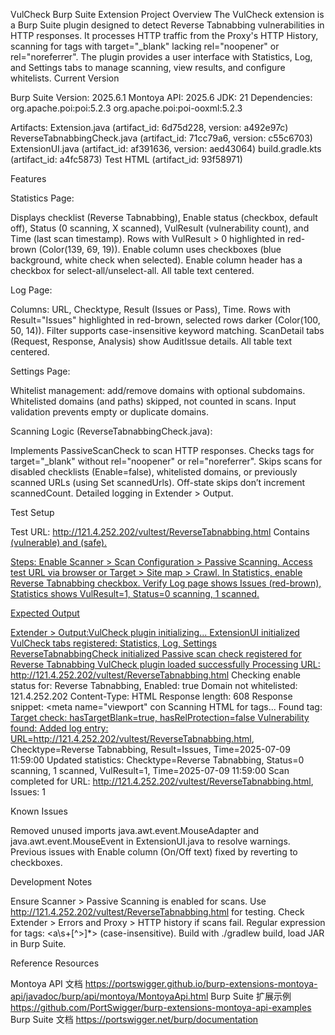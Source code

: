 VulCheck Burp Suite Extension
Project Overview
The VulCheck extension is a Burp Suite plugin designed to detect Reverse Tabnabbing vulnerabilities in HTTP responses. It processes HTTP traffic from the Proxy's HTTP History, scanning for <a> tags with target="_blank" lacking rel="noopener" or rel="noreferrer". The plugin provides a user interface with Statistics, Log, and Settings tabs to manage scanning, view results, and configure whitelists.
Current Version

Burp Suite Version: 2025.6.1
Montoya API: 2025.6
JDK: 21
Dependencies:
org.apache.poi:poi:5.2.3
org.apache.poi:poi-ooxml:5.2.3


Artifacts:
Extension.java (artifact_id: 6d75d228, version: a492e97c)
ReverseTabnabbingCheck.java (artifact_id: 71cc79a6, version: c55c6703)
ExtensionUI.java (artifact_id: af391636, version: aed43064)
build.gradle.kts (artifact_id: a4fc5873)
Test HTML (artifact_id: 93f58971)



Features

Statistics Page:

Displays checklist (Reverse Tabnabbing), Enable status (checkbox, default off), Status (0 scanning, X scanned), VulResult (vulnerability count), and Time (last scan timestamp).
Rows with VulResult > 0 highlighted in red-brown (Color(139, 69, 19)).
Enable column uses checkboxes (blue background, white check when selected).
Enable column header has a checkbox for select-all/unselect-all.
All table text centered.


Log Page:

Columns: URL, Checktype, Result (Issues or Pass), Time.
Rows with Result="Issues" highlighted in red-brown, selected rows darker (Color(100, 50, 14)).
Filter supports case-insensitive keyword matching.
ScanDetail tabs (Request, Response, Analysis) show AuditIssue details.
All table text centered.


Settings Page:

Whitelist management: add/remove domains with optional subdomains.
Whitelisted domains (and paths) skipped, not counted in scans.
Input validation prevents empty or duplicate domains.


Scanning Logic (ReverseTabnabbingCheck.java):

Implements PassiveScanCheck to scan HTTP responses.
Checks <a> tags for target="_blank" without rel="noopener" or rel="noreferrer".
Skips scans for disabled checklists (Enable=false), whitelisted domains, or previously scanned URLs (using Set<String> scannedUrls).
Off-state skips don’t increment scannedCount.
Detailed logging in Extender > Output.



Test Setup

Test URL: http://121.4.252.202/vultest/ReverseTabnabbing.html
Contains <a href="https://example.com" target="_blank"> (vulnerable) and <a href="https://example.com" target="_blank" rel="noopener noreferrer"> (safe).


Steps:
Enable Scanner > Scan Configuration > Passive Scanning.
Access test URL via browser or Target > Site map > Crawl.
In Statistics, enable Reverse Tabnabbing checkbox.
Verify Log page shows Issues (red-brown), Statistics shows VulResult=1, Status=0 scanning, 1 scanned.



Expected Output

Extender > Output:VulCheck plugin initializing...
ExtensionUI initialized
VulCheck tabs registered: Statistics, Log, Settings
ReverseTabnabbingCheck initialized
Passive scan check registered for Reverse Tabnabbing
VulCheck plugin loaded successfully
Processing URL: http://121.4.252.202/vultest/ReverseTabnabbing.html
Checking enable status for: Reverse Tabnabbing, Enabled: true
Domain not whitelisted: 121.4.252.202
Content-Type: HTML
Response length: 608
Response snippet: <!DOCTYPE html><html lang="en"><head><meta charset="UTF-8"><meta name="viewport" con
Scanning HTML for <a> tags...
Found <a> tag: <a href="https://example.com" target="_blank">
Target check: hasTargetBlank=true, hasRelProtection=false
Vulnerability found: <a href="https://example.com" target="_blank">
Added log entry: URL=http://121.4.252.202/vultest/ReverseTabnabbing.html, Checktype=Reverse Tabnabbing, Result=Issues, Time=2025-07-09 11:59:00
Updated statistics: Checktype=Reverse Tabnabbing, Status=0 scanning, 1 scanned, VulResult=1, Time=2025-07-09 11:59:00
Scan completed for URL: http://121.4.252.202/vultest/ReverseTabnabbing.html, Issues: 1



Known Issues

Removed unused imports java.awt.event.MouseAdapter and java.awt.event.MouseEvent in ExtensionUI.java to resolve warnings.
Previous issues with Enable column (On/Off text) fixed by reverting to checkboxes.

Development Notes

Ensure Scanner > Passive Scanning is enabled for scans.
Use http://121.4.252.202/vultest/ReverseTabnabbing.html for testing.
Check Extender > Errors and Proxy > HTTP history if scans fail.
Regular expression for <a> tags: <a\\s+[^>]*> (case-insensitive).
Build with ./gradlew build, load JAR in Burp Suite.

Reference Resources

Montoya API 文档 https://portswigger.github.io/burp-extensions-montoya-api/javadoc/burp/api/montoya/MontoyaApi.html
Burp Suite 扩展示例 https://github.com/PortSwigger/burp-extensions-montoya-api-examples
Burp Suite 文档 https://portswigger.net/burp/documentation
